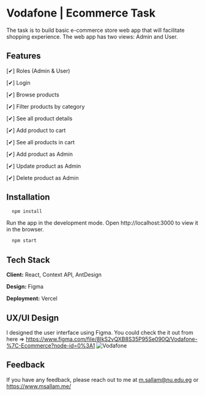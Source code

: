 
# Vodafone | Ecommerce Task

The task is to build basic e-commerce store web app that will facilitate shopping experience. The web app has two views: Admin and User.

## Features

[✔] Roles (Admin & User)

[✔] Login

[✔] Browse products

[✔] Filter products by category

[✔] See all product details

[✔] Add product to cart

[✔] See all products in cart

[✔] Add product as Admin

[✔] Update product as Admin

[✔] Delete product as Admin


## Installation 

```bash 
  npm install
```
Run the app in the development mode.
Open http://localhost:3000 to view it in the browser.
```bash 
  npm start
```
## Tech Stack

**Client:** React, Context API, AntDesign

**Design:** Figma

**Deployment:** Vercel

## UX/UI Design

I designed the user interface using Figma. You could check the it out from here => https://www.figma.com/file/8IkS2vQXB8S35P95Se090Q/Vodafone-%7C-Ecommerce?node-id=0%3A1
![Vodafone](https://user-images.githubusercontent.com/49441732/161425753-7789aeec-e52e-49c2-8667-12d72f7e858d.png)


## Feedback

If you have any feedback, please reach out to me at m.sallam@nu.edu.eg or
https://www.msallam.me/
